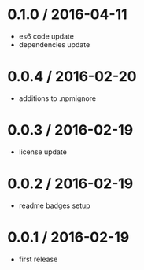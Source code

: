 0.1.0 / 2016-04-11
==================
  * es6 code update
  * dependencies update

0.0.4 / 2016-02-20
==================
  * additions to .npmignore

0.0.3 / 2016-02-19
==================
  * license update
  
0.0.2 / 2016-02-19
==================
  * readme badges setup
  
0.0.1 / 2016-02-19
==================

  * first release

